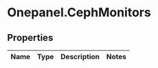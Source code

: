 # Onepanel.CephMonitors

## Properties
Name | Type | Description | Notes
------------ | ------------- | ------------- | -------------


